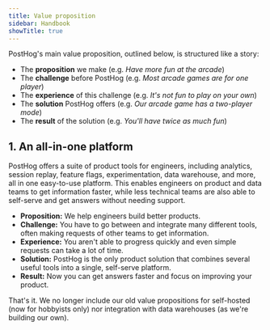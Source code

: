 ```yaml
---
title: Value proposition
sidebar: Handbook
showTitle: true
---
```


PostHog's main value proposition, outlined below, is structured like a story: 

- The **proposition** we make (e.g. _Have more fun at the arcade_)
- The **challenge** before PostHog (e.g. _Most arcade games are for one player_)
- The **experience** of this challenge (e.g. _It's not fun to play on your own_)
- The **solution** PostHog offers (e.g. _Our arcade game has a two-player mode_) 
- The **result** of the solution (e.g. _You'll have twice as much fun_)

## 1. An all-in-one platform

PostHog offers a suite of product tools for engineers, including analytics, session replay, feature flags, experimentation, data warehouse, and more, all in one easy-to-use platform. This enables engineers on product and data teams to get information faster, while less technical teams are also able to self-serve and get answers without needing support.

- **Proposition:** We help engineers build better products. 
- **Challenge:** You have to go between and integrate many different tools, often making requests of other teams to get information.
- **Experience:** You aren't able to progress quickly and even simple requests can take a lot of time.
- **Solution:** PostHog is the only product solution that combines several useful tools into a single, self-serve platform.
- **Result:** Now you can get answers faster and focus on improving your product. 

That's it. We no longer include our old value propositions for self-hosted (now for hobbyists only) nor integration with data warehouses (as we're building our own).
